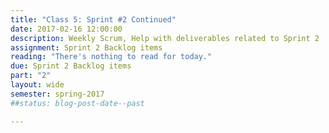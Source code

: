 ```yaml
---
title: "Class 5: Sprint #2 Continued"
date: 2017-02-16 12:00:00
description: Weekly Scrum, Help with deliverables related to Sprint 2
assignment: Sprint 2 Backlog items
reading: "There's nothing to read for today."
due: Sprint 2 Backlog items
part: "2"
layout: wide
semester: spring-2017
##status: blog-post-date--past

---
```

